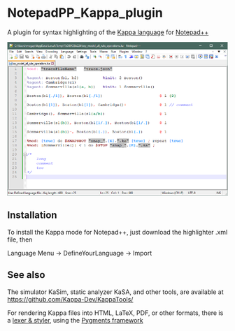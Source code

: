 # NotepadPP_Kappa_plugin

A plugin for syntax highlighting of the [Kappa language](https://kappalanguage.org) for [Notepad++](https://notepad-plus-plus.org)

![Screenshot of a simple model, written in Kappa, with the syntax highlighting provided here](Sample.png)


## Installation

To install the Kappa mode for Notepad++, just download the highlighter .xml file, then

Language Menu -> DefineYourLanguage -> Import


## See also

The simulator KaSim, static analyzer KaSA, and other tools, are available at https://github.com/Kappa-Dev/KappaTools/

For rendering Kappa files into HTML, LaTeX, PDF, or other formats, there is a [lexer & styler](https://github.com/hmedina/Pygments_Kappa_plugin), using the [Pygments framework](https://pygments.org)
